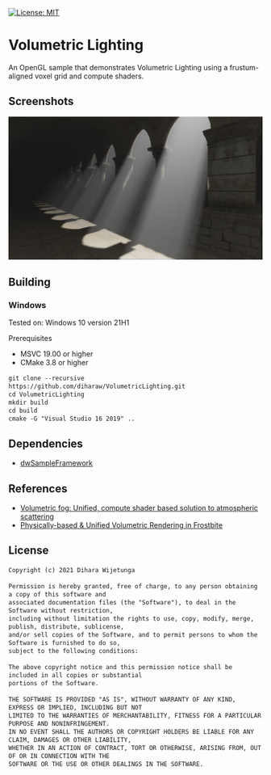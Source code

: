 [![License: MIT](https://img.shields.io/packagist/l/doctrine/orm.svg)](https://opensource.org/licenses/MIT)

# Volumetric Lighting
An OpenGL sample that demonstrates Volumetric Lighting using a frustum-aligned voxel grid and compute shaders.

## Screenshots
![VolumetricLighting](data/screenshot.jpg)

## Building

### Windows
Tested on: Windows 10 version 21H1

Prerequisites
* MSVC 19.00 or higher
* CMake 3.8 or higher

```
git clone --recursive https://github.com/diharaw/VolumetricLighting.git
cd VolumetricLighting
mkdir build
cd build
cmake -G "Visual Studio 16 2019" ..
```

## Dependencies
* [dwSampleFramework](https://github.com/diharaw/dwSampleFramework) 

## References
* [Volumetric fog: Unified, compute shader based solution to atmospheric scattering](https://bartwronski.files.wordpress.com/2014/08/bwronski_volumetric_fog_siggraph2014.pdf) 
* [Physically-based & Unified Volumetric Rendering in Frostbite](https://www.ea.com/frostbite/news/physically-based-unified-volumetric-rendering-in-frostbite)

## License
```
Copyright (c) 2021 Dihara Wijetunga

Permission is hereby granted, free of charge, to any person obtaining a copy of this software and 
associated documentation files (the "Software"), to deal in the Software without restriction, 
including without limitation the rights to use, copy, modify, merge, publish, distribute, sublicense,
and/or sell copies of the Software, and to permit persons to whom the Software is furnished to do so, 
subject to the following conditions:

The above copyright notice and this permission notice shall be included in all copies or substantial
portions of the Software.

THE SOFTWARE IS PROVIDED "AS IS", WITHOUT WARRANTY OF ANY KIND, EXPRESS OR IMPLIED, INCLUDING BUT NOT 
LIMITED TO THE WARRANTIES OF MERCHANTABILITY, FITNESS FOR A PARTICULAR PURPOSE AND NONINFRINGEMENT. 
IN NO EVENT SHALL THE AUTHORS OR COPYRIGHT HOLDERS BE LIABLE FOR ANY CLAIM, DAMAGES OR OTHER LIABILITY,
WHETHER IN AN ACTION OF CONTRACT, TORT OR OTHERWISE, ARISING FROM, OUT OF OR IN CONNECTION WITH THE 
SOFTWARE OR THE USE OR OTHER DEALINGS IN THE SOFTWARE.
```